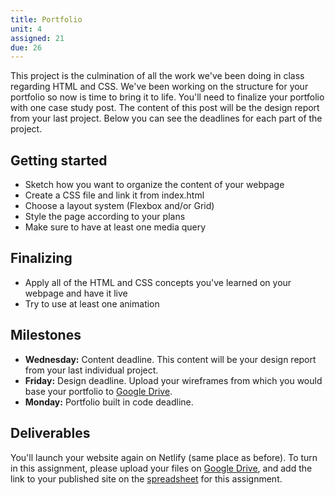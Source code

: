 ```yaml
---
title: Portfolio
unit: 4
assigned: 21
due: 26
---
```


This project is the culmination of all the work we've been doing in class regarding HTML and CSS. We've been working on the structure for your portfolio so now is time to bring it to life. You'll need to finalize your portfolio with one case study post. The content of this post will be the design report from your last project. Below you can see the deadlines for each part of the project.


Getting started
---------------

- Sketch how you want to organize the content of your webpage
- Create a CSS file and link it from index.html
- Choose a layout system (Flexbox and/or Grid)
- Style the page according to your plans
- Make sure to have at least one media query


Finalizing
----------

- Apply all of the HTML and CSS concepts you've learned on your webpage and have it live
- Try to use at least one animation


Milestones
----------

- **Wednesday:** Content deadline. This content will be your design report from your last individual project.
- **Friday:** Design deadline. Upload your wireframes from which you would base your portfolio to [Google Drive](https://drive.google.com/drive/folders/1b_s1XLDVxBsxy-OOkt_Xz6tG2IVQhdQ3).
- **Monday:** Portfolio built in code deadline.


Deliverables
------------

You'll launch your website again on Netlify (same place as before). To turn in this assignment, please upload your files on [Google Drive](https://drive.google.com/drive/folders/1b_s1XLDVxBsxy-OOkt_Xz6tG2IVQhdQ3), and add the link to your published site on the [spreadsheet](https://docs.google.com/spreadsheets/d/1Ztzs4jheB_HWNSr6AgDMiLag3_GbwDIpQ5g_kuQmGrY/edit#gid=0) for this assignment.
